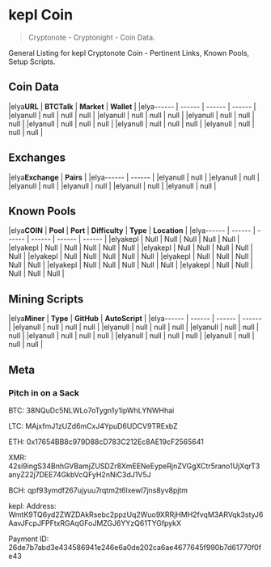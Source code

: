 # kepl Coin 
> Cryptonote - Cryptonight - Coin Data.

General Listing for kepl Cryptonote Coin - Pertinent Links, Known Pools, Setup Scripts.

## Coin Data

|elya**URL** | **BTCTalk** | **Market** | **Wallet** |
|elya------ | ------ | ------ | ------ |
|elyanull | null | null | null |
|elyanull | null | null | null |
|elyanull | null | null | null |
|elyanull | null | null | null |
|elyanull | null | null | null |
|elyanull | null | null | null |


## Exchanges

|elya**Exchange** | **Pairs** |
|elya------ | ------ |
|elyanull | null |
|elyanull | null |
|elyanull | null |
|elyanull | null |
|elyanull | null |
|elyanull | null |


## Known Pools

|elya**COIN** | **Pool** | **Port** | **Difficulty** | **Type** | **Location** |
|elya------ | ------ | ------ | ------ | ------ | ------ |
|elyakepl | Null | Null | Null | Null | Null |
|elyakepl | Null | Null | Null | Null | Null |
|elyakepl | Null | Null | Null | Null | Null |
|elyakepl | Null | Null | Null | Null | Null |
|elyakepl | Null | Null | Null | Null | Null |
|elyakepl | Null | Null | Null | Null | Null |
|elyakepl | Null | Null | Null | Null | Null |


## Mining Scripts

|elya**Miner** | **Type** | **GitHub** | **AutoScript** |
|elya------ | ------ | ------ | ------ |
|elyanull | null | null | null |
|elyanull | null | null | null |
|elyanull | null | null | null |
|elyanull | null | null | null |
|elyanull | null | null | null |
|elyanull | null | null | null |


## Meta




### Pitch in on a Sack
BTC: 38NQuDc5NLWLo7oTygn1y1ipWhLYNWHhai

LTC: MAjxfmJ1zUZd6mCxJ4YpuD6UDCV9TRExbZ

ETH: 0x17654BB8c979D88cD783C212Ec8AE19cF2565641

XMR: 42si9ingS34BnhGVBamjZUSDZr8XmEENeEypeRjnZVGgXCtr5rano1UjXqrT3anyZ22j7DEE74GkbVcQFyH2nNiC3dJ1V5J

BCH: qpf93ymdf267ujyuu7rqtm2t6lxewl7jns8yv8pjtm

kepl: Address: WmtK9TQ6yd2ZWZDAkRsebc2ppzUq2Wuo9XRRjHMH2fvqM3ARVqk3styJ6AavJFcpJFPFtxRGAqGFoJMZGJ6YYzQ61TYGfpykX

Payment ID: 26de7b7abd3e434586941e246e6a0de202ca6ae4677645f990b7d61770f0fe43

		
		
